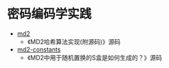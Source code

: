 # 密码编码学实践

- [md2](./md2)
  - 《MD2哈希算法实现(附源码)》源码
- [md2-constants](./md2-constants)
  - 《MD2中用于随机置换的S盒是如何生成的？》源码